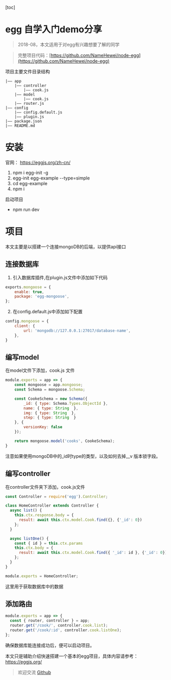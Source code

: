 [toc]

# egg 自学入门demo分享

> 2018-08，本文适用于对egg有兴趣想要了解的同学

> 完整项目代码：[https://github.com/NameHewei/node-egg](https://github.com/NameHewei/node-egg)

项目主要文件目录结构
```
|—— app
    |—— controller
        |—— cook.js
    |—— model
        |—— cook.js
    |—— router.js
|—— config
    |—— config.default.js
    |—— plugin.js
|—— package.json
|—— README.md
```

# 安装
官网： https://eggjs.org/zh-cn/

1. npm i egg-init -g
2. egg-init egg-example --type=simple
3. cd egg-example
4. npm i

启动项目
- npm run dev

# 项目

本文主要是以搭建一个连接mongoDB的后端，以提供api接口

## 连接数据库
1. 引入数据库插件,在plugin.js文件中添加如下代码
```js
exports.mongoose = {
    enable: true,
    package: 'egg-mongoose',
};
```

2. 在config.default.js中添加如下配置
```js
config.mongoose = {
    client: {
        url: 'mongodb://127.0.0.1:27017/database-name',
    },
}
```

## 编写model
在model文件下添加，cook.js 文件
```js
module.exports = app => {
    const mongoose = app.mongoose;
    const Schema = mongoose.Schema;

    const CookeSchema = new Schema({
        _id: { type: Schema.Types.ObjectId },
        name: { type: String  },
        img: { type: String  },
        step: { type: String  }
    }, { 
        versionKey: false
    });

    return mongoose.model('cooks', CookeSchema);
}
```

注意如果使用mongoDB中的_id时type的类型，以及如何去掉__v 版本锁字段。

## 编写controller
在controller文件夹下添加，cook.js文件
```js
const Controller = require('egg').Controller;

class HomeController extends Controller {
  async list() {
    this.ctx.response.body = {
      result: await this.ctx.model.Cook.find({}, {'_id': 0})
    };
  }

  async listOne() {
    const { id } = this.ctx.params
    this.ctx.body = {
      result: await this.ctx.model.Cook.find({ '_id': id }, {'_id': 0})
    };
  }
}

module.exports = HomeController;
```
这里用于获取数据库中的数据

## 添加路由
```js
module.exports = app => {
  const { router, controller } = app;
  router.get('/cook/', controller.cook.list);
  router.get('/cook/:id', controller.cook.listOne);
};
```

确保数据库能连接成功后，便可以启动项目。

本文只是辅助介绍快速搭建一个基本的egg项目，具体内容请参考：https://eggjs.org/

> 欢迎交流 [Github](https://github.com/NameHewei/blog-note)